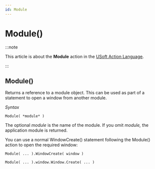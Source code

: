 ```yaml
---
id: Module
---
```


# Module()




:::note

This article is about the **Module** action in the [USoft Action Language](/docs/Task_flow/Action_Language_reference/USoft_Action_Language.md).

:::

## **Module()**

Returns a reference to a module object. This can be used as part of a statement to open a window from another module.

*Syntax*

```
Module( *module* )
```

The optional *module* is the name of the module. If you omit *module,* the application module is returned.

You can use a normal WindowCreate() statement following the Module() action to open the required window:

```
Module( ... ).WindowCreate( window )
```

```
Module( ... ).window.Window.Create( ... )
```

 